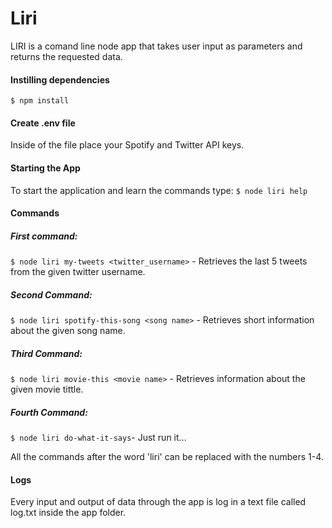 # Liri
LIRI is a comand line node app that takes user input as parameters and returns the requested data.

#### Instilling dependencies 
`$ npm install`

#### Create .env file
Inside of the file place your Spotify and Twitter API keys.

#### Starting the App
To start the application and learn the commands type:
`$ node liri help`

#### Commands
##### First command:
`$ node liri my-tweets <twitter_username>` - Retrieves the last 5 tweets from the given twitter username.
##### Second Command:
`$ node liri spotify-this-song <song name>` - Retrieves short information about the given song name.
##### Third Command:
`$ node liri movie-this <movie name>` - Retrieves information about the given movie tittle.
##### Fourth Command:
`$ node liri do-what-it-says`- Just run it...

All the commands after the word 'liri' can be replaced with the numbers 1-4.

#### Logs
Every input and output of data through the app is log in a text file called log.txt inside the app folder.